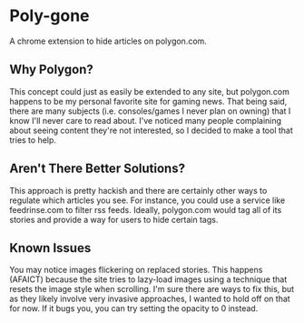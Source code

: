 Poly-gone
=========

A chrome extension to hide articles on polygon.com.

Why Polygon?
------------
This concept could just as easily be extended to any site, but polygon.com happens to be my personal favorite site for gaming news. That being said, there are many subjects (i.e. consoles/games I never plan on owning) that I know I'll never care to read about. I've noticed many people complaining about seeing content they're not interested, so I decided to make a tool that tries to help.

Aren't There Better Solutions?
------------------------------
This approach is pretty hackish and there are certainly other ways to regulate which articles you see. For instance, you could use a service like feedrinse.com to filter rss feeds. Ideally, polygon.com would tag all of its stories and provide a way for users to hide certain tags.

Known Issues
------------
You may notice images flickering on replaced stories. This happens (AFAICT) because the site tries to lazy-load images using a technique that resets the image style when scrolling. I'm sure there are ways to fix this, but as they likely involve very invasive approaches, I wanted to hold off on that for now. If it bugs you, you can try setting the opacity to 0 instead.
